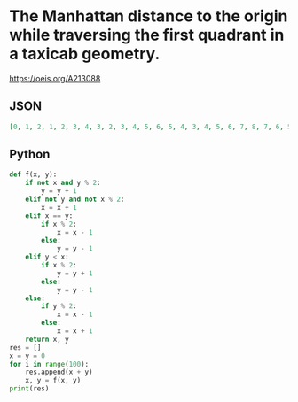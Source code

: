 # The Manhattan distance to the origin while traversing the first quadrant in a taxicab geometry\.
https://oeis.org/A213088
## JSON
```JSON
[0, 1, 2, 1, 2, 3, 4, 3, 2, 3, 4, 5, 6, 5, 4, 3, 4, 5, 6, 7, 8, 7, 6, 5, 4, 5, 6, 7, 8, 9, 10, 9, 8, 7, 6, 5, 6, 7, 8, 9, 10, 11, 12, 11, 10, 9, 8, 7, 6, 7, 8, 9, 10, 11, 12, 13, 14, 13, 12, 11, 10, 9, 8, 7, 8, 9, 10, 11, 12, 13, 14, 15, 16, 15, 14, 13, 12, 11]
```
## Python
```Python
def f(x, y):
    if not x and y % 2:
        y = y + 1
    elif not y and not x % 2:
        x = x + 1
    elif x == y:
        if x % 2:
            x = x - 1
        else:
            y = y - 1
    elif y < x:
        if x % 2:
            y = y + 1
        else:
            y = y - 1
    else:
        if y % 2:
            x = x - 1
        else:
            x = x + 1
    return x, y
res = []
x = y = 0
for i in range(100):
    res.append(x + y)
    x, y = f(x, y)
print(res)
```
